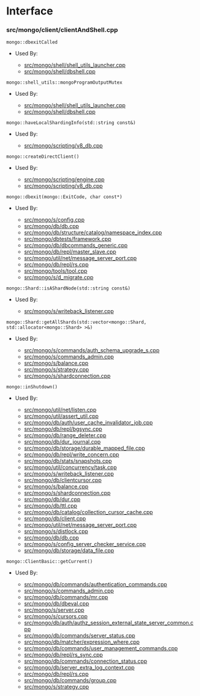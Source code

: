 
# Interface

### src/mongo/client/clientAndShell.cpp

<div></div>

    mongo::dbexitCalled

- Used By:

    - [src/mongo/shell/shell\_utils\_launcher.cpp](../../../mongo\_shell)
    - [src/mongo/shell/dbshell.cpp](../../../mongo\_shell)

<div></div>

    mongo::shell_utils::mongoProgramOutputMutex

- Used By:

    - [src/mongo/shell/shell\_utils\_launcher.cpp](../../../mongo\_shell)
    - [src/mongo/shell/dbshell.cpp](../../../mongo\_shell)

<div></div>

    mongo::haveLocalShardingInfo(std::string const&)

- Used By:

    - [src/mongo/scripting/v8\_db.cpp](../../../javascript\_libraries)

<div></div>

    mongo::createDirectClient()

- Used By:

    - [src/mongo/scripting/engine.cpp](../../../javascript\_libraries)
    - [src/mongo/scripting/v8\_db.cpp](../../../javascript\_libraries)

<div></div>

    mongo::dbexit(mongo::ExitCode, char const*)

- Used By:

    - [src/mongo/s/config.cpp](../../../sharding)
    - [src/mongo/db/db.cpp](../../../mongos\_and\_mongod\_mains)
    - [src/mongo/db/structure/catalog/namespace\_index.cpp](../../../storage\_layer\_structure)
    - [src/mongo/dbtests/framework.cpp](../../../unit\_tests)
    - [src/mongo/db/dbcommands\_generic.cpp](../../../database\_commands)
    - [src/mongo/db/repl/master\_slave.cpp](../../../replication)
    - [src/mongo/util/net/message\_server\_port.cpp](../../../network)
    - [src/mongo/db/repl/rs.cpp](../../../replication)
    - [src/mongo/tools/tool.cpp](../../../tools)
    - [src/mongo/s/d\_migrate.cpp](../../../sharding)

<div></div>

    mongo::Shard::isAShardNode(std::string const&)

- Used By:

    - [src/mongo/s/writeback\_listener.cpp](../../../sharding)

<div></div>

    mongo::Shard::getAllShards(std::vector<mongo::Shard, std::allocator<mongo::Shard> >&)

- Used By:

    - [src/mongo/s/commands/auth\_schema\_upgrade\_s.cpp](../../../sharding)
    - [src/mongo/s/commands\_admin.cpp](../../../sharding)
    - [src/mongo/s/balance.cpp](../../../sharding)
    - [src/mongo/s/strategy.cpp](../../../sharding)
    - [src/mongo/s/shardconnection.cpp](../../../sharding)

<div></div>

    mongo::inShutdown()

- Used By:

    - [src/mongo/util/net/listen.cpp](../../../network)
    - [src/mongo/util/assert\_util.cpp](../../../utilities)
    - [src/mongo/db/auth/user\_cache\_invalidator\_job.cpp](../../../authentication)
    - [src/mongo/db/repl/bgsync.cpp](../../../replication)
    - [src/mongo/db/range\_deleter.cpp](../../../sharding)
    - [src/mongo/db/dur\_journal.cpp](../../../journaling)
    - [src/mongo/db/storage/durable\_mapped\_file.cpp](../../../journaling)
    - [src/mongo/db/repl/write\_concern.cpp](../../../replication)
    - [src/mongo/db/stats/snapshots.cpp](../../../utilities)
    - [src/mongo/util/concurrency/task.cpp](../../../utilities)
    - [src/mongo/s/writeback\_listener.cpp](../../../sharding)
    - [src/mongo/db/clientcursor.cpp](../../../client\_and\_operation\_tracking)
    - [src/mongo/s/balance.cpp](../../../sharding)
    - [src/mongo/s/shardconnection.cpp](../../../sharding)
    - [src/mongo/db/dur.cpp](../../../journaling)
    - [src/mongo/db/ttl.cpp](../../../indexing)
    - [src/mongo/db/catalog/collection\_cursor\_cache.cpp](../../../storage\_layer\_structure)
    - [src/mongo/db/client.cpp](../../../client\_and\_operation\_tracking)
    - [src/mongo/util/net/message\_server\_port.cpp](../../../network)
    - [src/mongo/s/distlock.cpp](../../../sharding)
    - [src/mongo/db/db.cpp](../../../mongos\_and\_mongod\_mains)
    - [src/mongo/s/config\_server\_checker\_service.cpp](../../../sharding)
    - [src/mongo/db/storage/data\_file.cpp](../../../mmap\_file\_interface)

<div></div>

    mongo::ClientBasic::getCurrent()

- Used By:

    - [src/mongo/db/commands/authentication\_commands.cpp](../../../database\_commands)
    - [src/mongo/s/commands\_admin.cpp](../../../sharding)
    - [src/mongo/db/commands/mr.cpp](../../../database\_commands)
    - [src/mongo/db/dbeval.cpp](../../../database\_commands)
    - [src/mongo/s/server.cpp](../../../mongos\_and\_mongod\_mains)
    - [src/mongo/s/cursors.cpp](../../../sharding)
    - [src/mongo/db/auth/authz\_session\_external\_state\_server\_common.cpp](../../../authentication)
    - [src/mongo/db/commands/server\_status.cpp](../../../database\_commands)
    - [src/mongo/db/matcher/expression\_where.cpp](../../../core\_query\_system)
    - [src/mongo/db/commands/user\_management\_commands.cpp](../../../database\_commands)
    - [src/mongo/db/repl/rs\_sync.cpp](../../../replication)
    - [src/mongo/db/commands/connection\_status.cpp](../../../database\_commands)
    - [src/mongo/db/server\_extra\_log\_context.cpp](../../../logging\_system)
    - [src/mongo/db/repl/rs.cpp](../../../replication)
    - [src/mongo/db/commands/group.cpp](../../../database\_commands)
    - [src/mongo/s/strategy.cpp](../../../sharding)
